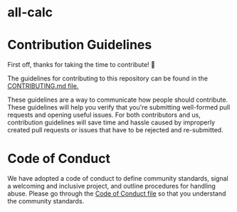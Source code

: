 # all-calc

# Contribution Guidelines


First off, thanks for taking the time to contribute! 🎉

The guidelines for contributing to this repository can be found in the [CONTRIBUTING.md file.](https://github.com/pccoeacm/hacktoberfest/blob/master/CONTRIBUTING.md)

These guidelines are a way to communicate how people should contribute. These guidelines will help you verify that you're submitting well-formed pull requests and opening useful issues. For both contributors and us, contribution guidelines will save time and hassle caused by improperly created pull requests or issues that have to be rejected and re-submitted.

# Code of Conduct

We have adopted a code of conduct to define community standards, signal a welcoming and inclusive project, and outline procedures for handling abuse. Please go through the [Code of Conduct file](https://github.com/pccoeacm/hacktoberfest/blob/master/CODE_OF_CONDUCT.md) so that you understand the community standards.
